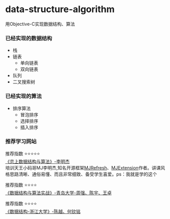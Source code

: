 # data-structure-algorithm
用Objective-C实现数据结构、算法

### 已经实现的数据结构
* 栈
* 链表
  * 单向链表
  * 双向链表
* 队列
* 二叉搜索树

### 已经实现的算法
* 排序算法
  * 冒泡排序
  * 选择排序
  * 插入排序

### 推荐学习网站
推荐指数 ⭐️⭐️⭐️⭐️⭐️<br>
[《恋上数据结构与算法》-李明杰](https://ke.qq.com/course/385223?saleToken=1846578&from=pclink)<br>
培训天王小码哥MJ李明杰,知名开源框架[MJRefresh](https://github.com/CoderMJLee/MJRefresh)、[MJExtension](https://github.com/CoderMJLee/MJExtension)作者。讲课风格思路清晰、通俗易懂、而且非常细致、备受学生喜爱。ps：我就是学的这个

推荐指数 ⭐️⭐️⭐️⭐️<br>
[《数据结构与算法实战》-青岛大学-周强、陈宇、王卓](https://www.icourse163.org/learn/QDU-1206503801?tid=1206832205#/learn/content)

推荐指数 ⭐️⭐️⭐️⭐️<br>
[《数据结构-浙江大学》-陈越、何钦铭](https://www.icourse163.org/course/ZJU-93001)
